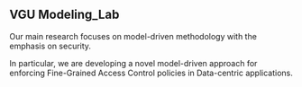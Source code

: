 ## VGU Modeling_Lab

Our main research focuses on model-driven methodology with the emphasis on security.

In particular, we are developing a novel model-driven approach for enforcing Fine-Grained Access 
Control policies in Data-centric applications.
